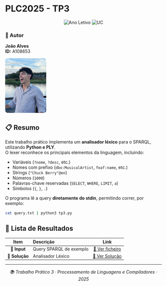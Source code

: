# PLC2025 - TP3

<div align="center">

![Ano Letivo](https://img.shields.io/badge/Ano%20Letivo-2025-green)
![UC](https://img.shields.io/badge/UC-PLC-orange)

</div>

### 👤 Autor

<div align="left">

**João Alves**  
**ID:** A108653

<img src="../me.jpg" width="132" height="176" alt="Foto de João Alves" style="border-radius: 8px;">

</div>

## 📋 Resumo

Este trabalho prático implementa um **analisador léxico** para o SPARQL, utilizando **Python e PLY**.  
O lexer reconhece os principais elementos da linguagem, incluindo:

- Variáveis (`?nome`, `?desc`, etc.)  
- Nomes com prefixo (`dbo:MusicalArtist`, `foaf:name`, etc.)  
- Strings (`"Chuck Berry"@en`)  
- Números (`1000`)  
- Palavras-chave reservadas (`SELECT`, `WHERE`, `LIMIT`, `a`)  
- Símbolos (`{`, `}`, `.`)  

O programa lê a query **diretamente do stdin**, permitindo correr, por exemplo:

```bash
cat query.txt | python3 tp3.py
```

## 📂 Lista de Resultados

| Item | Descrição | Link |
|:---:|:---|:---:|
| **📄 Input** | Query SPARQL de exemplo | [🔗 Ver ficheiro](./query.txt) |
| **📄 Solução** | Analisador Léxico | [🔗 Ver Solução](./tp3.py) |

---

<div align="center">

*📚 Trabalho Prático 3 · Processamento de Linguagens e Compiladores · 2025*

</div>